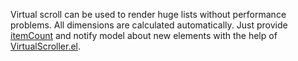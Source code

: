 Virtual scroll can be used to render huge lists without performance problems.
All dimensions are calculated automatically.
Just provide [itemCount](https://af-utils.vercel.app/virtual/reference/virtual-core.virtualscrollerruntimeparams.md)
and notify model about new elements with the help of [VirtualScroller.el](https://af-utils.vercel.app/virtual/reference/virtual-core.virtualscroller.el.md).

